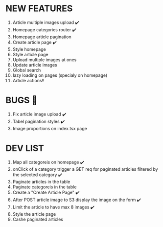 # NEW FEATURES

1. Article multiple images upload ✔️
2. Homepage categories router ✔️
3. Homepage article pagination
4. Create article page ✔️
5. Style homepage
6. Style article page
7. Upload multiple images at ones
8. Update article images
9. Global search
10. lazy loading on pages (specialy on homepage)
11. Article actions!!

# BUGS 🐛

1. Fix article image upload ✔️
2. Tabel pagination styles ✔️
3. Image proportions on index.tsx page

# DEV LIST

1. Map all categoreis on homepage ✔️
2. onClick of a category trigger a GET req for paginated articles filtered by the selected category ✔️
3. Paginate articles in the table
4. Paginate categoreis in the table
5. Create a "Create Article Page" ✔️
6. After POST article image to S3 display the image on the form ✔️
7. Limit the article to have max 8 images ✔️
8. Style the article page
9. Cashe paginated articles
